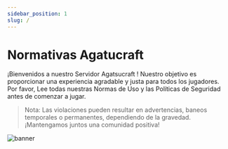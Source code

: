 ```yaml
---
sidebar_position: 1
slug: /
---
```


# Normativas Agatucraft

¡Bienvenidos a nuestro Servidor Agatsucraft ! Nuestro objetivo es proporcionar una experiencia agradable y justa para todos los jugadores. Por favor, Lee todas nuestras Normas de Uso y las Políticas de Seguridad antes de comenzar a jugar.

> Nota: Las violaciones pueden resultar en advertencias, baneos temporales o permanentes, dependiendo de la gravedad. ¡Mantengamos juntos una comunidad positiva!

![banner](https://cdn.craftingstore.net/rPPmDHlLQ1/e620928527afdd0a514829f362b4b617/ojf6qlyr0csoofbo86i8.jpg)
